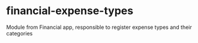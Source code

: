 # financial-expense-types
Module from Financial app, responsible to register expense types and their categories
